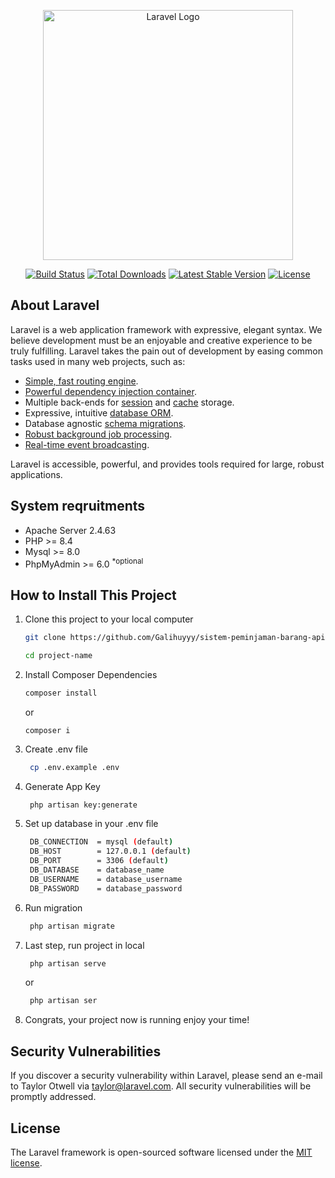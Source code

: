 <p align="center"><a href="https://laravel.com" target="_blank"><img src="https://raw.githubusercontent.com/laravel/art/master/logo-lockup/5%20SVG/2%20CMYK/1%20Full%20Color/laravel-logolockup-cmyk-red.svg" width="400" alt="Laravel Logo"></a></p>

<p align="center">
<a href="https://github.com/laravel/framework/actions"><img src="https://github.com/laravel/framework/workflows/tests/badge.svg" alt="Build Status"></a>
<a href="https://packagist.org/packages/laravel/framework"><img src="https://img.shields.io/packagist/dt/laravel/framework" alt="Total Downloads"></a>
<a href="https://packagist.org/packages/laravel/framework"><img src="https://img.shields.io/packagist/v/laravel/framework" alt="Latest Stable Version"></a>
<a href="https://packagist.org/packages/laravel/framework"><img src="https://img.shields.io/packagist/l/laravel/framework" alt="License"></a>
</p>

## About Laravel

Laravel is a web application framework with expressive, elegant syntax. We believe development must be an enjoyable and creative experience to be truly fulfilling. Laravel takes the pain out of development by easing common tasks used in many web projects, such as:

- [Simple, fast routing engine](https://laravel.com/docs/routing).
- [Powerful dependency injection container](https://laravel.com/docs/container).
- Multiple back-ends for [session](https://laravel.com/docs/session) and [cache](https://laravel.com/docs/cache) storage.
- Expressive, intuitive [database ORM](https://laravel.com/docs/eloquent).
- Database agnostic [schema migrations](https://laravel.com/docs/migrations).
- [Robust background job processing](https://laravel.com/docs/queues).
- [Real-time event broadcasting](https://laravel.com/docs/broadcasting).

Laravel is accessible, powerful, and provides tools required for large, robust applications.

## System reqruitments
- Apache Server 2.4.63
- PHP >= 8.4
- Mysql >= 8.0
- PhpMyAdmin >= 6.0 <sup>\*optional</sup>

## How to Install This Project

1. Clone this project to your local computer
   
   ```bash
   git clone https://github.com/Galihuyyy/sistem-peminjaman-barang-api.git
   ```
   ```bash
   cd project-name
   ```

2. Install Composer Dependencies
   ```bash
   composer install
   ```
   or
   ```vim
   composer i
   ```

3. Create .env file
   ```bash
    cp .env.example .env
   ```

4. Generate App Key
   ```bash
    php artisan key:generate
   ```

5. Set up database in your .env file
   ```bash
    DB_CONNECTION  = mysql (default)
    DB_HOST        = 127.0.0.1 (default)
    DB_PORT        = 3306 (default)
    DB_DATABASE    = database_name
    DB_USERNAME    = database_username
    DB_PASSWORD    = database_password
   ```

6. Run migration
   ```bash
    php artisan migrate
   ```

7. Last step, run project in local
   ```bash
    php artisan serve
    ```
   or
   ```bash
    php artisan ser
    ```

8. Congrats, your project now is running enjoy your time!
   

## Security Vulnerabilities

If you discover a security vulnerability within Laravel, please send an e-mail to Taylor Otwell via [taylor@laravel.com](mailto:taylor@laravel.com). All security vulnerabilities will be promptly addressed.

## License

The Laravel framework is open-sourced software licensed under the [MIT license](https://opensource.org/licenses/MIT).
